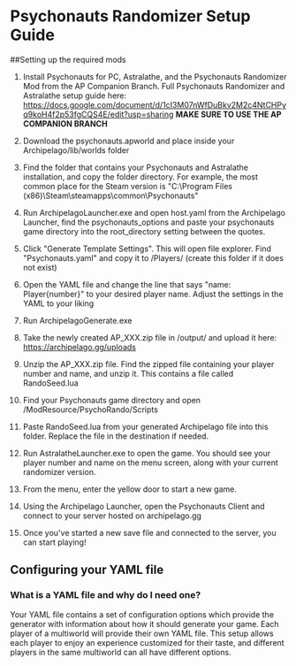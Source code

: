 # Psychonauts Randomizer Setup Guide

##Setting up the required mods
1. Install Psychonauts for PC, Astralathe, and the Psychonauts Randomizer Mod from the AP Companion Branch.
    Full Psychonauts Randomizer and Astralathe setup guide here: https://docs.google.com/document/d/1cI3M07nWfDuBkv2M2c4NtCHPyq9koH4f2p53fgCQS4E/edit?usp=sharing
    **MAKE SURE TO USE THE AP COMPANION BRANCH**
    
2. Download the psychonauts.apworld and place inside your Archipelago/lib/worlds folder

3. Find the folder that contains your Psychonauts and Astralathe installation, and copy the folder directory. For example, the most common place for the Steam version is "C:\\Program Files (x86)\\Steam\\steamapps\\common\\Psychonauts"  

4. Run ArchipelagoLauncher.exe and open host.yaml from the Archipelago Launcher, find the psychonauts_options and paste your psychonauts game directory into the root_directory setting between the quotes.

5. Click "Generate Template Settings". This will open file explorer.
Find "Psychonauts.yaml" and copy it to /Players/ (create this folder if it does not exist)

6. Open the YAML file and change the line that says "name: Player{number}" to your desired player name.
Adjust the settings in the YAML to your liking

7. Run ArchipelagoGenerate.exe

8. Take the newly created AP_XXX.zip file in /output/ and upload it here: https://archipelago.gg/uploads

9. Unzip the AP_XXX.zip file. Find the zipped file containing your player number and name, and unzip it. This contains a file called RandoSeed.lua 

10. Find your Psychonauts game directory and open /ModResource/PsychoRando/Scripts

11. Paste RandoSeed.lua from your generated Archipelago file into this folder. Replace the file in the destination if needed.

12. Run AstralatheLauncher.exe to open the game. You should see your player number and name on the menu screen, along with your current randomizer version.

13. From the menu, enter the yellow door to start a new game.

14. Using the Archipelago Launcher, open the Psychonauts Client and connect to your server hosted on archipelago.gg

15. Once you've started a new save file and connected to the server, you can start playing!

## Configuring your YAML file

### What is a YAML file and why do I need one?

Your YAML file contains a set of configuration options which provide the generator with information about how it should
generate your game. Each player of a multiworld will provide their own YAML file. This setup allows each player to enjoy
an experience customized for their taste, and different players in the same multiworld can all have different options.
